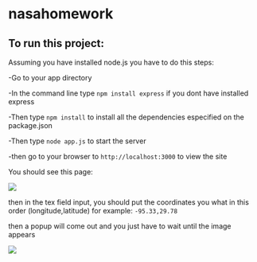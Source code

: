 # nasahomework

## To run this project:

Assuming you have installed node.js you have to do this steps:

-Go to your app directory

-In the command line type `npm install express` if you dont have installed express 

-Then type `npm install` to install all the dependencies especified on the package.json

-Then type `node app.js` to start the server

-then go to your browser to `http://localhost:3000` to view the site

You should see this page:

![](img/page)

then in the tex field input, you should put the coordinates you what
in this order (longitude,latitude)
for example: `-95.33,29.78`

then a popup will come out and you just have to wait until the image appears

![](img/map)